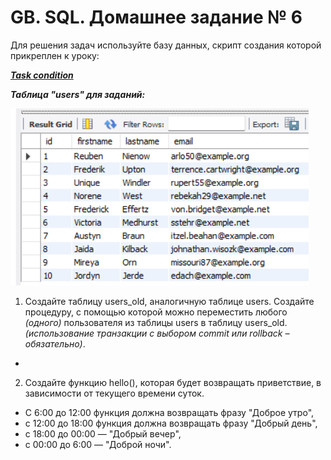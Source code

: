 # GB. SQL. Домашнее задание № 6

Для решения задач используйте базу данных, скрипт создания которой прикреплен к уроку: 

__*[Task condition](https://github.com/Ergakoff-Igor/GB-SQL/blob/main/Lesson_5/Homework_5/SQL_Scripts/HW_5_Create_tables.sql)*__

__*Таблица "users"  для заданий:*__

![Users table](https://github.com/Ergakoff-Igor/GB-SQL/blob/main/Lesson_5/Homework_5/ScreenShots/Users_table.png?raw=true)


1. Создайте таблицу users_old, аналогичную таблице users. Создайте процедуру,  с помощью которой можно переместить любого *(одного)* пользователя из таблицы users в таблицу users_old. *(использование транзакции с выбором commit или rollback – обязательно)*.

+

2. Создайте функцию hello(), которая будет возвращать приветствие, в зависимости от текущего времени суток. 
* С 6:00 до 12:00 функция должна возвращать фразу "Доброе утро", 
* с 12:00 до 18:00 функция должна возвращать фразу "Добрый день", 
* с 18:00 до 00:00 — "Добрый вечер", 
* с 00:00 до 6:00 — "Доброй ночи".














